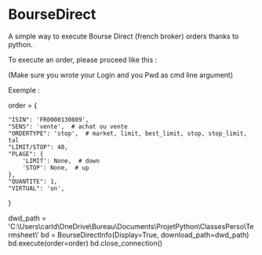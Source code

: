 # BourseDirect
A simple way to execute  Bourse Direct (french broker) orders thanks to python.

To execute an order, please proceed like this : 


(Make sure you wrote your Login and you Pwd as cmd line argument)

Exemple :

order = {

    "ISIN": 'FR0000130809',
    "SENS": 'vente',  # achat ou vente
    "ORDERTYPE": 'stop',  # market, limit, best_limit, stop, stop_limit, tal
    "LIMIT/STOP": 40,
    "PLAGE": {
        'LIMIT': None,  # down
        'STOP': None,  # up
    },
    "QUANTITE": 1,
    "VIRTUAL": 'on',
}


dwd_path = 'C:\\Users\\carld\\OneDrive\\Bureau\\Documents\\ProjetPython\\ClassesPerso\\Termsheet\\'
bd = BourseDirectInfo(Display=True, download_path=dwd_path)
bd.execute(order=order)
bd.close_connection()
